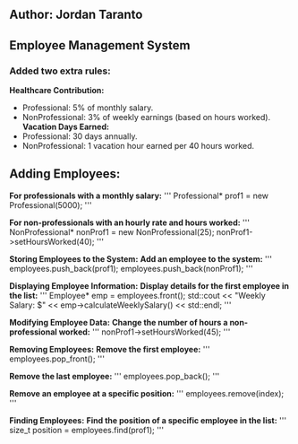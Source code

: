 ## Author: Jordan Taranto
## Employee Management System

### Added two extra rules: 
**Healthcare Contribution:**
- Professional: 5% of monthly salary.
- NonProfessional: 3% of weekly earnings (based on hours worked).
**Vacation Days Earned:**
- Professional: 30 days annually.
- NonProfessional: 1 vacation hour earned per 40 hours worked.

## **Adding Employees:**
**For professionals with a monthly salary:**
'''
Professional* prof1 = new Professional(5000);
'''

**For non-professionals with an hourly rate and hours worked:**
'''
NonProfessional* nonProf1 = new NonProfessional(25);
nonProf1->setHoursWorked(40);
'''

**Storing Employees to the System:**
**Add an employee to the system:**
'''
employees.push_back(prof1);
employees.push_back(nonProf1);
'''

**Displaying Employee Information:**
**Display details for the first employee in the list:**
'''
Employee* emp = employees.front();
std::cout << "Weekly Salary: $" << emp->calculateWeeklySalary() << std::endl;
'''

**Modifying Employee Data:**
**Change the number of hours a non-professional worked:**
'''
nonProf1->setHoursWorked(45);
'''

**Removing Employees:**
**Remove the first employee:**
'''
employees.pop_front();
'''

**Remove the last employee:**
'''
employees.pop_back();
'''

**Remove an employee at a specific position:**
'''
employees.remove(index);
'''

**Finding Employees:**
**Find the position of a specific employee in the list:**
'''
size_t position = employees.find(prof1);
'''